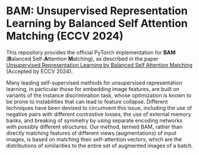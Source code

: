 # BAM: Unsupervised Representation Learning by Balanced Self Attention Matching‏ (ECCV 2024)

This repository provides the official PyTorch implementation for **BAM** (**B**alanced Self-**A**ttention **M**atching),
as described in the paper [Unsupervised Representation Learning by Balanced Self Attention Matching](https://arxiv.org/abs/2408.02014) (Accepted by ECCV 2024).

Many leading self-supervised methods for unsupervised representation learning, in particular those for embedding image features, are built on variants of the instance discrimination task, whose optimization is known to be prone to instabilities that can lead to feature collapse. Different techniques have been devised to circumvent this issue, including the use of negative pairs with different contrastive losses, the use of external memory banks, and breaking of symmetry by using separate encoding networks with possibly different structures. Our method, termed BAM, rather than directly matching features of different views (augmentations) of input images, is based on matching their self-attention vectors, which are the distributions of similarities to the entire set of augmented images of a batch.
